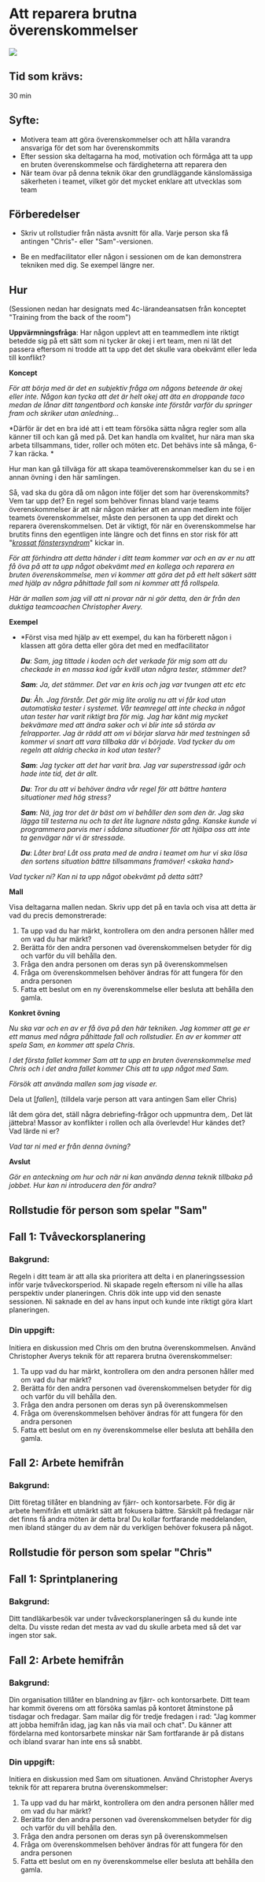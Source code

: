 # Att reparera brutna överenskommelser
<img src="images/repairing-broken-agreement.png" >

## Tid som krävs:

30 min

## Syfte:

- Motivera team att göra överenskommelser och att hålla varandra ansvariga för det som har överenskommits
- Efter session ska deltagarna ha mod, motivation och förmåga att ta upp en bruten överenskommelse och färdigheterna att reparera den
- När team övar på denna teknik ökar den grundläggande känslomässiga säkerheten i teamet, vilket gör det mycket enklare att utvecklas som team

## Förberedelser

- Skriv ut rollstudier från nästa avsnitt för alla. Varje person ska få antingen "Chris"- eller "Sam"-versionen.

- Be en medfacilitator eller någon i sessionen om de kan demonstrera tekniken med dig. Se exempel längre ner. 

## Hur

(Sessionen nedan har designats med 4c-lärandeansatsen från konceptet "Training from the back of the room")

**Uppvärmningsfråga**: Har någon upplevt att en teammedlem inte riktigt betedde sig på ett sätt som ni tycker är okej i ert team, men ni lät det passera eftersom ni trodde att ta upp det det skulle vara obekvämt eller leda till konflikt?

**Koncept**

*För att börja med är det en subjektiv fråga om någons beteende är okej eller inte. Någon kan tycka att det är helt okej att äta en droppande taco medan de lånar ditt tangentbord och kanske inte förstår varför du springer fram och skriker utan anledning...*

*Därför är det en bra idé att i ett team försöka sätta några regler som alla känner till och kan gå med på. Det kan handla om kvalitet, hur nära man ska arbeta tillsammans, tider, roller och möten etc. Det behävs inte så många, 6-7 kan räcka. *

Hur man kan gå tillväga för att skapa teamöverenskommelser kan du se i en annan övning i den här samlingen.

Så, vad ska du göra då om någon inte följer det som har överenskommits? Vem tar upp det? En regel som behöver finnas bland varje teams överenskommelser är att när någon märker att en annan medlem inte följer teamets överenskommelser, måste den personen ta upp det direkt och reparera överenskommelsen. Det är viktigt, för när en överenskommelse har brutits finns den egentligen inte längre och det finns en stor risk för att "[*krossat fönstersyndrom*](https://whatis.techtarget.com/definition/broken-window-theory)" kickar in.

*För att förhindra att detta händer i ditt team kommer var och en av er nu att få öva på att ta upp något obekvämt med en kollega och reparera en bruten överenskommelse, men vi kommer att göra det på ett helt säkert sätt med hjälp av några påhittade fall som ni kommer att få rollspela.*

*Här är mallen som jag vill att ni provar när ni gör detta, den är från den duktiga teamcoachen Christopher Avery.*

**Exempel**

- *Först visa med hjälp av ett exempel, du kan ha förberett någon i klassen att göra detta eller göra det med en medfacilitator

   ***Du***: *Sam, jag tittade i koden och det verkade för mig som att du checkade in en massa kod igår kväll utan några tester, stämmer det?*

   ***Sam***: *Ja, det stämmer. Det var en kris och jag var tvungen att etc etc*

   ***Du***: *Åh. Jag förstår. Det gör mig lite orolig nu att vi får kod utan automatiska tester i systemet. Vår teamregel att inte checka in något utan tester har varit riktigt bra för mig. Jag har känt mig mycket bekvämare med att ändra saker och vi blir inte så störda av felrapporter. Jag är rädd att om vi börjar slarva här med testningen så kommer vi snart att vara tillbaka där vi började. Vad tycker du om regeln att aldrig checka in kod utan tester?*

   ***Sam***: *Jag tycker att det har varit bra. Jag var superstressad igår och hade inte tid, det är allt.*

   ***Du***: *Tror du att vi behöver ändra vår regel för att bättre hantera situationer med hög stress?*

   ***Sam***: *Nä, jag tror det är bäst om vi behåller den som den är. Jag ska lägga till testerna nu och ta det lite lugnare nästa gång. Kanske kunde vi programmera parvis mer i sådana situationer för att hjälpa oss att inte ta genvägar när vi är stressade.*

   ***Du***: *Låter bra! Låt oss prata med de andra i teamet om hur vi ska lösa den sortens situation bättre tillsammans framöver! &lt;skaka hand&gt;*

*Vad tycker ni? Kan ni ta upp något obekvämt på detta sätt?*

**Mall**

Visa deltagarna mallen nedan. Skriv upp det på en tavla och visa att detta är vad du precis demonstrerade:

1. Ta upp vad du har märkt, kontrollera om den andra personen håller med om vad du har märkt?
1. Berätta för den andra personen vad överenskommelsen betyder för dig och varför du vill behålla den.
1. Fråga den andra personen om deras syn på överenskommelsen
1. Fråga om överenskommelsen behöver ändras för att fungera för den andra personen
1. Fatta ett beslut om en ny överenskommelse eller besluta att behålla den gamla.

**Konkret övning**

*Nu ska var och en av er få öva på den här tekniken. Jag kommer att ge er ett manus med några påhittade fall och rollstudier. En av er kommer att spela Sam, en kommer att spela Chris.*

*I det första fallet kommer Sam att ta upp en bruten överenskommelse med Chris och i det andra fallet kommer Chis att ta upp något med Sam.*

*Försök att använda mallen som jag visade er.*

Dela ut [*fallen*],
(tilldela varje person att vara antingen Sam eller Chris)

låt dem göra det, ställ några debriefing-frågor och uppmuntra dem,. Det lät jättebra! Massor av konflikter i rollen och alla överlevde! Hur kändes det? Vad lärde ni er?

*Vad tar ni med er från denna övning?*

**Avslut**

*Gör en anteckning om hur och när ni kan använda denna teknik tillbaka på jobbet. Hur kan ni introducera den för andra?*

## Rollstudie för person som spelar "Sam"

## Fall 1: Tvåveckorsplanering

### Bakgrund:

Regeln i ditt team är att alla ska prioritera att delta i en planeringssession inför varje tvåveckorsperiod. Ni skapade regeln eftersom ni ville ha allas perspektiv under planeringen. Chris dök inte upp vid den senaste sessionen. Ni saknade en del av hans input och kunde inte riktigt göra klart planeringen.

### Din uppgift:

Initiera en diskussion med Chris om den brutna överenskommelsen. Använd Christopher Averys teknik för att reparera brutna överenskommelser:

1. Ta upp vad du har märkt, kontrollera om den andra personen håller med om vad du har märkt?
1. Berätta för den andra personen vad överenskommelsen betyder för dig och varför du vill behålla den.
1. Fråga den andra personen om deras syn på överenskommelsen
1. Fråga om överenskommelsen behöver ändras för att fungera för den andra personen
1. Fatta ett beslut om en ny överenskommelse eller besluta att behålla den gamla.


## Fall 2: Arbete hemifrån

### Bakgrund:

Ditt företag tillåter en blandning av fjärr- och kontorsarbete. För dig är arbete hemifrån ett utmärkt sätt att fokusera bättre. Särskilt på fredagar när det finns få andra möten är detta bra! Du kollar fortfarande meddelanden, men ibland stänger du av dem när du verkligen behöver fokusera på något.


## Rollstudie för person som spelar "Chris"

## Fall 1: Sprintplanering

### Bakgrund:

Ditt tandläkarbesök var under tvåveckorsplaneringen så du kunde inte delta. Du visste redan det mesta av
vad du skulle arbeta med så det var ingen stor sak.


## Fall 2: Arbete hemifrån

### Bakgrund:

Din organisation tillåter en blandning av fjärr- och kontorsarbete. Ditt team har kommit överens om att försöka samlas på kontoret åtminstone på tisdagar och fredagar. Sam mailar dig för tredje fredagen i rad: "Jag kommer att jobba hemifrån idag, jag kan nås via mail och chat". Du känner att fördelarna med kontorsarbete minskar när Sam fortfarande är på distans och ibland svarar han inte ens så snabbt.

### Din uppgift:

Initiera en diskussion med Sam om situationen. Använd Christopher Averys teknik för att reparera brutna överenskommelser:

1. Ta upp vad du har märkt, kontrollera om den andra personen håller med om vad du har märkt?
1. Berätta för den andra personen vad överenskommelsen betyder för dig och varför du vill behålla den.
1. Fråga den andra personen om deras syn på överenskommelsen
1. Fråga om överenskommelsen behöver ändras för att fungera för den andra personen
1. Fatta ett beslut om en ny överenskommelse eller besluta att behålla den gamla.

